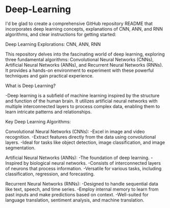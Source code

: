# Deep-Learning
I'd be glad to create a comprehensive GitHub repository README that incorporates deep learning concepts, explanations of CNN, ANN, and RNN algorithms, and clear instructions for getting started:

Deep Learning Explorations: CNN, ANN, RNN

This repository delves into the fascinating world of deep learning, exploring three fundamental algorithms: Convolutional Neural Networks (CNNs), Artificial Neural Networks (ANNs), and Recurrent Neural Networks (RNNs). It provides a hands-on environment to experiment with these powerful techniques and gain practical experience.

What is Deep Learning?

-Deep learning is a subfield of machine learning inspired by the structure and function of the human brain. It utilizes artificial neural networks with multiple interconnected layers to process complex data, enabling them to learn intricate patterns and relationships.

Key Deep Learning Algorithms:

Convolutional Neural Networks (CNNs):
-Excel in image and video recognition.
-Extract features directly from the data using convolutional layers.
-Ideal for tasks like object detection, image classification, and image segmentation.

Artificial Neural Networks (ANNs):
-The foundation of deep learning.
-Inspired by biological neural networks.
-Consists of interconnected layers of neurons that process information.
-Versatile for various tasks, including classification, regression, and forecasting.

Recurrent Neural Networks (RNNs):
-Designed to handle sequential data like text, speech, and time series.
-Employ internal memory to learn from past inputs and make predictions based on context.
-Well-suited for language translation, sentiment analysis, and machine translation.
